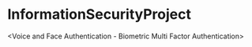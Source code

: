 # InformationSecurityProject
&lt;Voice and Face Authentication - Biometric Multi Factor Authentication>
